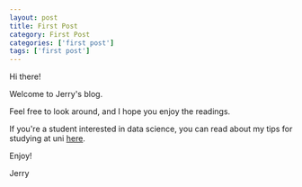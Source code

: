 ```yaml
---
layout: post
title: First Post
category: First Post
categories: ['first post']
tags: ['first post']
---
```


Hi there!

Welcome to Jerry's blog.

Feel free to look around, and I hope you enjoy the readings.

If you're a student interested in data science, you can read about my tips for studying at uni [here]("https://jerry-ye-xu.github.io/ds_for_students/").

Enjoy!



Jerry 